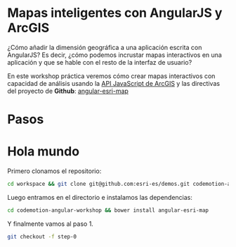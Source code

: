 # Mapas inteligentes con AngularJS y ArcGIS
¿Cómo añadir la dimensión geográfica a una aplicación escrita con AngularJS? Es decir, ¿cómo podemos incrustar mapas interactivos en una aplicación y que se hable con el resto de la interfaz de usuario?

En este workshop práctica veremos cómo crear mapas interactivos con capacidad de análisis usando la [API JavaScript de ArcGIS](http://js.arcgis.com/) y las directivas del proyecto de **Github**: [angular-esri-map](https://github.com/esri/angular-esri-map)

# Pasos

# Hola mundo

Primero clonamos el repositorio:

```bash
cd workspace && git clone git@github.com:esri-es/demos.git codemotion-angular-workshop
```

Luego entramos en el directorio e instalamos las dependencias:

```bash
cd codemotion-angular-workshop && bower install angular-esri-map
```

Y finalmente vamos al paso 1.

```bash
git checkout -f step-0
```